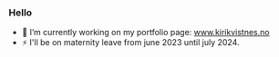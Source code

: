 ### Hello

- 🔭 I’m currently working on my portfolio page: www.kirikvistnes.no
- ⚡ I'll be on maternity leave from june 2023 until july 2024.

<!--
**kirikvi/kirikvi** is a ✨ _special_ ✨ repository because its `README.md` (this file) appears on your GitHub profile.

Here are some ideas to get you started:

- 🔭 I’m currently working on ...
- 🌱 I’m currently learning ...
- 👯 I’m looking to collaborate on ...
- 🤔 I’m looking for help with ...
- 💬 Ask me about ...
- 📫 How to reach me: ...
- 😄 Pronouns: ...
- ⚡ Fun fact: ...
-->
